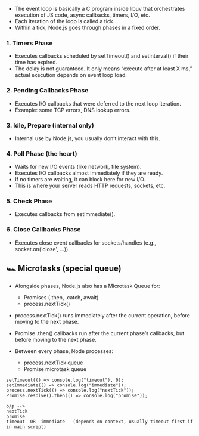 - The event loop is basically a C program inside libuv that orchestrates execution of JS code, async callbacks, timers, I/O, etc.
- Each iteration of the loop is called a tick.
- Within a tick, Node.js goes through phases in a fixed order.

### 1. Timers Phase
- Executes callbacks scheduled by setTimeout() and setInterval() if their time has expired.
- The delay is not guaranteed. It only means “execute after at least X ms,” actual execution depends on event loop load.

### 2. Pending Callbacks Phase
- Executes I/O callbacks that were deferred to the next loop iteration.
- Example: some TCP errors, DNS lookup errors.

### 3. Idle, Prepare (internal only)
- Internal use by Node.js, you usually don’t interact with this.

### 4. Poll Phase (the heart)
- Waits for new I/O events (like network, file system).
- Executes I/O callbacks almost immediately if they are ready.
- If no timers are waiting, it can block here for new I/O.
- This is where your server reads HTTP requests, sockets, etc.

### 5. Check Phase
- Executes callbacks from setImmediate().

### 6. Close Callbacks Phase
- Executes close event callbacks for sockets/handles (e.g., socket.on('close', ...)).

## 🏎️ Microtasks (special queue)
- Alongside phases, Node.js also has a Microtask Queue for:
   - Promises (.then, .catch, await)
   - process.nextTick()
- process.nextTick() runs immediately after the current operation, before moving to the next phase.
- Promise .then() callbacks run after the current phase’s callbacks, but before moving to the next phase.

- Between every phase, Node processes:
    - process.nextTick queue
    - Promise microtask queue
```
setTimeout(() => console.log("timeout"), 0);
setImmediate(() => console.log("immediate"));
process.nextTick(() => console.log("nextTick"));
Promise.resolve().then(() => console.log("promise"));

o/p -->
nextTick
promise
timeout  OR  immediate   (depends on context, usually timeout first if in main script)
```
